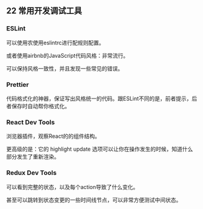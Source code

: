 ## 22 常用开发调试工具

### ESLint

可以使用农使用eslintrc进行配规则配置。

或者使用airbnb的JavaScript代码风格：非常流行。

可以保持风格一致性，并且发现一些常见的错误。

### Prettier

代码格式化的神器，保证写出风格统一的代码。跟ESLint不同的是，前者提示，后者保存时自动帮你格式化。

### React Dev Tools

浏览器插件，观察React的的组件结构。

更高级的是：它的 highlight update 选项可以让你在操作发生的时候，知道什么部分发生了重新渲染。

### Redux Dev Tools

可以看到完整的状态，以及每个action导致了什么变化。

甚至可以跳转到状态变更的一些时间线节点，可以非常方便测试中间状态。